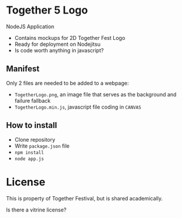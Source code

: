 # Together 5 Logo

NodeJS Application

* Contains mockups for 2D Together Fest Logo
* Ready for deployment on Nodejitsu
* Is code worth anything in javascript?

## Manifest

Only 2 files are needed to be added to a webpage:
* `TogetherLogo.png`, an image file that serves as the background and failure fallback
* `TogetherLogo.min.js`, javascript file coding in `CANVAS`

## How to install

* Clone repository
* Write `package.json` file
* `npm install`
* `node app.js`

# License

This is property of Together Festival, but is shared academically.

Is there a vitrine license?
